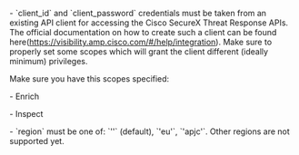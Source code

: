 [comment]: # " File: README.md"
[comment]: # "  Copyright (c) 2020 Splunk Inc."
[comment]: # ""
[comment]: # "  Licensed under Apache 2.0 (https://www.apache.org/licenses/LICENSE-2.0.txt)"
[comment]: # ""
\- \`client_id\` and \`client_password\` credentials must be taken from an existing API client for
accessing the Cisco SecureX Threat Response APIs. The official documentation on how to create such a
client can be found here(https://visibility.amp.cisco.com/#/help/integration). Make sure to properly
set some scopes which will grant the client different (ideally minimum) privileges.

Make sure you have this scopes specified:

\- Enrich

\- Inspect

\- \`region\` must be one of: \`''\` (default), \`'eu'\`, \`'apjc'\`. Other regions are not
supported yet.
